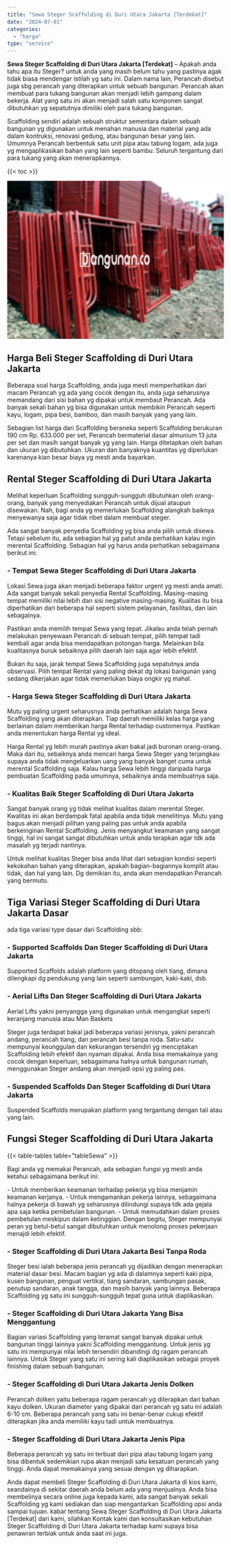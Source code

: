 ```yaml
---
title: "Sewa Steger Scaffolding di Duri Utara Jakarta [Terdekat]"
date: "2024-07-01"
categories: 
  - "harga"
type: "service"
---
```


**Sewa Steger Scaffolding di Duri Utara Jakarta \[Terdekat\]** – Apakah anda tahu apa itu Steger? untuk anda yang masih belum tahu yang pastinya agak tidak biasa mendengar istilah yg satu ini. Dalam nama lain, Perancah disebut juga sbg perancah yang diterapkan untuk sebuah bangunan. Perancah akan membuat para tukang bangunan akan menjadi lebih gampang dalam bekerja. Alat yang satu ini akan menjadi salah satu komponen sangat dibutuhkan yg sepatutnya dimiliki oleh para tukang bangunan.

Scaffolding sendiri adalah sebuah struktur sementara dalam sebuah bangunan yg digunakan untuk menahan manusia dan material yang ada dalam kontruksi, renovasi gedung, atau bangunan besar yang lain. Umumnya Perancah berbentuk satu unit pipa atau tabung logam, ada juga yg mengaplikasikan bahan yang lain seperti bambu. Seluruh tergantung dari para tukang yang akan menerapkannya.

{{< toc >}}

![Sewa Steger Scaffolding di Duri Utara Jakarta [Terdekat]](/images/sewa-scaffolding-steger-08.png)

## Harga Beli Steger Scaffolding di Duri Utara Jakarta

Beberapa soal harga Scaffolding, anda juga mesti memperhatikan dari macam Perancah yg ada yang cocok dengan itu, anda juga seharusnya memandang dari sisi bahan yg dipakai untuk membaut Perancah. Ada banyak sekali bahan yg bisa digunakan untuk membikin Perancah seperti kayu, logam, pipa besi, bamboo, dan masih banyak yang yang lain.

Sebagian list harga dari Scaffolding beraneka seperti Scaffolding berukuran 190 cm Rp. 633.000 per set, Perancah bermaterial dasar almunium 13 juta per set dan masih sangat banyak yg yang lain. Harga ditetapkan oleh bahan dan ukuran yg dibutuhkan. Ukuran dan banyaknya kuantitas yg diperlukan karenanya kian besar biaya yg mesti anda bayarkan.

## Rental Steger Scaffolding di Duri Utara Jakarta

Melihat keperluan Scaffolding sungguh-sungguh dibutuhkan oleh orang-orang, banyak yang menyediakan Perancah untuk dijual ataupun disewakan. Nah, bagi anda yg memerlukan Scaffolding alangkah baiknya menyewanya saja agar tidak ribet dalam membuat steger.

Ada sangat banyak penyedia Scaffolding yg bisa anda pilih untuk disewa. Tetapi sebelum itu, ada sebagian hal yg patut anda perhatikan kalau ingin merental Scaffolding. Sebagian hal yg harus anda perhatikan sebagaimana berikut ini:

### \- Tempat Sewa Steger Scaffolding di Duri Utara Jakarta

Lokasi Sewa juga akan menjadi beberapa faktor urgent yg mesti anda amati. Ada sangat banyak sekali penyedia Rental Scaffolding. Masing-masing tempat memiliki nilai lebih dan sisi negative masing-masing. Kualitas itu bisa diperhatikan dari beberapa hal seperti sistem pelayanan, fasilitas, dan lain sebagainya.

Pastikan anda memilih tempat Sewa yang tepat. Jikalau anda telah pernah melakukan penyewaan Perancah di sebuah tempat, pilih tempat tadi kembali agar anda bisa mendapatkan potongan harga. Melainkan bila kualitasnya buruk sebaiknya pilih daerah lain saja agar lebih efektif.

Bukan itu saja, jarak tempat Sewa Scaffolding juga sepatutnya anda observasi. Pilih tempat Rental yang paling dekat dg lokasi bangunan yang sedang dikerjakan agar tidak memerlukan biaya ongkir yg mahal.

### \- Harga Sewa Steger Scaffolding di Duri Utara Jakarta

Mutu yg paling urgent seharusnya anda perhatikan adalah harga Sewa Scaffolding yang akan diterapkan. Tiap daerah memiliki kelas harga yang berlainan dalam memberikan harga Rental terhadap customernya. Pastikan anda menentukan harga Rental yg ideal.

Harga Rental yg lebih murah pastinya akan bakal jadi buronan orang-orang. Maka dari itu, sebaiknya anda mencari harga Sewa Steger yang terjangkau supaya anda tidak mengeluarkan uang yang banyak banget cuma untuk merental Scaffolding saja. Kalau harga Sewa lebih tinggi daripada harga pembuatan Scaffolding pada umumnya, sebaiknya anda membuatnya saja.

### \- Kualitas Baik Steger Scaffolding di Duri Utara Jakarta

Sangat banyak orang yg tidak melihat kualitas dalam merental Steger. Kwalitas ini akan berdampak fatal apabila anda tidak menelitinya. Mutu yang bagus akan menjadi pilihan yang paling pas untuk anda apabila berkeinginan Rental Scaffolding. Jenis menyangkut keamanan yang sangat tinggi, hal ini sangat sangat dibutuhkan untuk anda terapkan agar tdk ada masalah yg terjadi nantinya.

Untuk melihat kualitas Steger bisa anda lihat dari sebagian kondisi seperti kekokohan bahan yang diterapkan, apakah bagian-bagiannya komplit atau tidak, dan hal yang lain. Dg demikian itu, anda akan mendapatkan Perancah yang bermutu.

## Tiga Variasi Steger Scaffolding di Duri Utara Jakarta Dasar

ada tiga variasi type dasar dari Scaffolding sbb:

### \- Supported Scaffolds Dan Steger Scaffolding di Duri Utara Jakarta

Supported Scaffolds adalah platform yang ditopang oleh tiang, dimana dilengkapi dg pendukung yang lain seperti sambungan, kaki-kaki, dsb.

### \- Aerial Lifts Dan Steger Scaffolding di Duri Utara Jakarta

Aerial Lifts yakni penyangga yang digunakan untuk mengangkat seperti keranjang manusia atau Man Baskets

Steger juga terdapat bakal jadi beberapa variasi jenisnya, yakni perancah andang, perancah tiang, dan perancah besi tanpa roda. Satu-satu mempunyai keunggulan dan kekurangan tersendiri yg menciptakan Scaffolding lebih efektif dan nyaman dipakai. Anda bisa memakainya yang cocok dengan keperluan, sebagaimana halnya untuk bangunan rumah, menggunakan Steger andang akan menjadi opsi yg paling pas.

### \- Suspended Scaffolds Dan Steger Scaffolding di Duri Utara Jakarta

Suspended Scaffolds merupakan platform yang tergantung dengan tali atau yang lain.

## Fungsi Steger Scaffolding di Duri Utara Jakarta

{{< table-tables table="tableSewa" >}}

Bagi anda yg memakai Perancah, ada sebagian fungsi yg mesti anda ketahui sebagaimana berikut ini:

\- Untuk memberikan keamanan terhadap pekerja yg bisa menjamin keamanan kerjanya. - Untuk mengamankan pekerja lainnya, sebagaimana halnya pekerja di bawah yg seharusnya dilindungi supaya tdk ada gejala apa saja ketika pembetulan bangunan. - Untuk memudahkan dalam proses pembetulan meskipun dalam ketinggian. Dengan begitu, Steger mempunyai peran yg betul-betul sangat dibutuhkan untuk menolong proses pekerjaan menajdi lebih efektif.

### \- Steger Scaffolding di Duri Utara Jakarta Besi Tanpa Roda

Steger besi ialah beberapa jenis perancah yg dijadikan dengan menerapkan material dasar besi. Macam bagian yg ada di dalamnya seperti kaki pipa, kusen bangunan, penguat vertikal, tiang sandaran, sambungan pasak, penutup sandaran, anak tangga, dan masih banyak yang lainnya. Beberapa Scaffolding yg satu ini sungguh-sungguh tepat guna untuk diaplikasikan.

### \- Steger Scaffolding di Duri Utara Jakarta Yang Bisa Menggantung

Bagian variasi Scaffolding yang teramat sangat banyak dipakai untuk bangunan tinggi lainnya yakni Scaffolding menggantung. Untuk jenis yg satu ini mempunyai nilai lebih tersendiri dibandingi dg ragam perancah lainnya. Untuk Steger yang satu ini sering kali diaplikasikan sebagai proyek finishing dalam sebuah bangunan.

### \- Steger Scaffolding di Duri Utara Jakarta Jenis Dolken

Perancah dolken yaitu beberapa ragam perancah yg diterapkan dari bahan kayu dolken. Ukuran diameter yang dipakai dari perancah yg satu ini adalah 6-10 cm. Beberapa perancah yang satu ini benar-benar cukup efektif diterapkan jika anda memiliki kayu tadi untuk membuatnya.

### \- Steger Scaffolding di Duri Utara Jakarta Jenis Pipa

Beberapa perancah yg satu ini terbuat dari pipa atau tabung logam yang bisa dibentuk sedemikian rupa akan menjadi satu kesatuan perancah yang tinggi. Anda dapat memakainya yang sesuai dengan yg diharapkan.

Anda dapat membeli Steger Scaffolding di Duri Utara Jakarta di kios kami, seandainya di sekitar daerah anda belum ada yang menjualnya. Anda bisa membelinya secara online juga kepada kami, ada sangat banyak sekali Scaffolding yg kami sediakan dan siap mengantarkan Scaffolding opsi anda sampai tujuan. kabar tentang Sewa Steger Scaffolding di Duri Utara Jakarta \[Terdekat\] dari kami, silahkan Kontak kami dan konsultasikan kebutuhan Steger Scaffolding di Duri Utara Jakarta terhadap kami supaya bisa penawran terbiak untuk anda saat ini juga.
